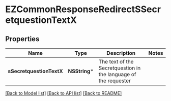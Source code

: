 # EZCommonResponseRedirectSSecretquestionTextX

## Properties
Name | Type | Description | Notes
------------ | ------------- | ------------- | -------------
**sSecretquestionTextX** | **NSString*** | The text of the Secretquestion in the language of the requester | 

[[Back to Model list]](../README.md#documentation-for-models) [[Back to API list]](../README.md#documentation-for-api-endpoints) [[Back to README]](../README.md)


